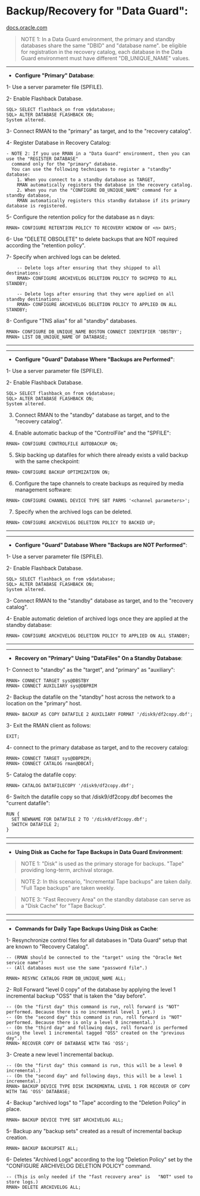# Backup/Recovery for "Data Guard": 

[docs.oracle.com](https://docs.oracle.com/cd/E18283_01/server.112/e17022/rman.htm#SBYDB04700) 

> NOTE 1: In a Data Guard environment, the primary and standby databases share the same "DBID" and "database name". 
> be eligible for registration in the recovery catalog, each database in the Data Guard environment must 
> have different "DB_UNIQUE_NAME" values.

------------------------------------------------
- **Configure "Primary" Database**:

1- Use a server parameter file (SPFILE).

2- Enable Flashback Database.
```
SQL> SELECT flashback_on from v$database;
SQL> ALTER DATABASE FLASHBACK ON;
System altered.
```

3- Connect RMAN to the "primary" as target, and to the "recovery catalog".

4- Register Database in Recovery Catalog:
```
- NOTE 2: If you use RMAN in a "Data Guard" environment, then you can use the "REGISTER DATABASE" 
  command only for the "primary" database. 
  You can use the following techniques to register a "standby" database: 
	1. When you connect to a standby database as TARGET, 
	RMAN automatically registers the database in the recovery catalog. 
	2. When you run the "CONFIGURE DB_UNIQUE_NAME" command for a standby database, 
	RMAN automatically registers this standby database if its primary database is registered. 
```

5- Configure the retention policy for the database as n days:
```
RMAN> CONFIGURE RETENTION POLICY TO RECOVERY WINDOW OF <n> DAYS;
```

6- Use "DELETE OBSOLETE" to delete backups that are NOT required according the "retention policy".

7- Specify when archived logs can be deleted. 
```
	-- Delete logs after ensuring that they shipped to all destinations:
	RMAN> CONFIGURE ARCHIVELOG DELETION POLICY TO SHIPPED TO ALL STANDBY;
  
	-- Delete logs after ensuring that they were applied on all standby destinations:
	RMAN> CONFIGURE ARCHIVELOG DELETION POLICY TO APPLIED ON ALL STANDBY;
```

8- Configure "TNS alias" for all "standby" databases.
```
RMAN> CONFIGURE DB_UNIQUE_NAME BOSTON CONNECT IDENTIFIER 'DBSTBY';
RMAN> LIST DB_UNIQUE_NAME OF DATABASE;
```

------------------------------------------------
------------------------------------------------
- **Configure "Guard" Database Where "Backups are Performed"**:

1- Use a server parameter file (SPFILE).

2- Enable Flashback Database.
```
SQL> SELECT flashback_on from v$database;
SQL> ALTER DATABASE FLASHBACK ON;
System altered.
```

3. Connect RMAN to the "standby" database as target, and to the "recovery catalog".

4. Enable automatic backup of the "ControlFile" and the "SPFILE":
```
RMAN> CONFIGURE CONTROLFILE AUTOBACKUP ON;
```

5. Skip backing up datafiles for which there already exists a valid backup with the same checkpoint:
```
RMAN> CONFIGURE BACKUP OPTIMIZATION ON;
```

6. Configure the tape channels to create backups as required by media management software:
```
RMAN> CONFIGURE CHANNEL DEVICE TYPE SBT PARMS '<channel parameters>';
```

7. Specify when the archived logs can be deleted.
```
RMAN> CONFIGURE ARCHIVELOG DELETION POLICY TO BACKED UP;
```

------------------------------------------------
------------------------------------------------
- **Configure "Guard" Database Where "Backups are NOT Performed"**:

1- Use a server parameter file (SPFILE).

2- Enable Flashback Database.
```
SQL> SELECT flashback_on from v$database;
SQL> ALTER DATABASE FLASHBACK ON;
System altered.
```

3- Connect RMAN to the "standby" database as target, and to the "recovery catalog".

4- Enable automatic deletion of archived logs once they are applied at the standby database:
```
RMAN> CONFIGURE ARCHIVELOG DELETION POLICY TO APPLIED ON ALL STANDBY;
```

------------------------------------------------
------------------------------------------------
- **Recovery on "Primary" Using "DataFiles" On a Standby Database**:

1- Connect to "standby" as the "target", and "primary" as "auxiliary":
```
RMAN> CONNECT TARGET sys@DBSTBY
RMAN> CONNECT AUXILIARY sys@DBPRIM
```

2- Backup the datafile on the "standby" host across the network to a location on the "primary" host.
```
RMAN> BACKUP AS COPY DATAFILE 2 AUXILIARY FORMAT '/disk9/df2copy.dbf';
```

3- Exit the RMAN client as follows:
```
EXIT;
```

4- connect to the primary database as target, and to the recovery catalog:
```
RMAN> CONNECT TARGET sys@DBPRIM;
RMAN> CONNECT CATALOG rman@DBCAT;
```

5- Catalog the datafile copy:
```
RMAN> CATALOG DATAFILECOPY '/disk9/df2copy.dbf';
```

6- Switch the datafile copy so that /disk9/df2copy.dbf becomes the "current datafile":
```
RUN {
  SET NEWNAME FOR DATAFILE 2 TO '/disk9/df2copy.dbf';
  SWITCH DATAFILE 2;
}
```


------------------------------------------------
------------------------------------------------
- **Using Disk as Cache for Tape Backups in Data Guard Environment**:

> NOTE 1: "Disk" is used as the primary storage for backups. 
> "Tape" providing long-term, archival storage. 

> NOTE 2: In this scenario, "Incremental Tape backups" are taken daily. 
> "Full Tape backups" are taken weekly.

> NOTE 3: "Fast Recovery Area" on the standby database can serve as a "Disk Cache" for "Tape Backup". 

------------------------------------------------
------------------------------------------------
- **Commands for Daily Tape Backups Using Disk as Cache**:

1- Resynchronize control files for all databases in "Data Guard" setup that are known to "Recovery Catalog".
```
-- (RMAN should be connected to the "target" using the "Oracle Net service name")
-- (All databases must use the same "password file".)

RMAN> RESYNC CATALOG FROM DB_UNIQUE_NAME ALL;
```

2- Roll Forward "level 0 copy" of the database by applying the level 1 incremental backup "OSS" that is taken the "day before".
```
-- (On the "first day" this command is run, roll forward is "NOT" performed. Because there is no incremental level 1 yet.)
-- (On the "second day" this command is run, roll forward is "NOT" performed. Because there is only a level 0 incremental.)
-- (On the "third day" and following days, roll forward is performed using the level 1 incremental tagged "OSS" created on the "previous day".)
RMAN> RECOVER COPY OF DATABASE WITH TAG 'OSS';
```

3- Create a new level 1 incremental backup. 
```
-- (On the "first day" this command is run, this will be a level 0 incremental.) 
-- (On the "second day" and following days, this will be a level 1 incremental.)
RMAN> BACKUP DEVICE TYPE DISK INCREMENTAL LEVEL 1 FOR RECOVER OF COPY WITH TAG 'OSS' DATABASE;
```

4- Backup "archived logs" to "Tape" according to the "Deletion Policy" in place.
```
RMAN> BACKUP DEVICE TYPE SBT ARCHIVELOG ALL;
```

5- Backup any "backup sets" created as a result of incremental backup creation.
```
RMAN> BACKUP BACKUPSET ALL;
```

6- Deletes "Archived Logs" according to the log "Deletion Policy" set by the "CONFIGURE ARCHIVELOG DELETION POLICY" command.
```
-- (This is only needed if the "fast recovery area" is   "NOT" used to store logs.)
RMAN> DELETE ARCHIVELOG ALL;

```
